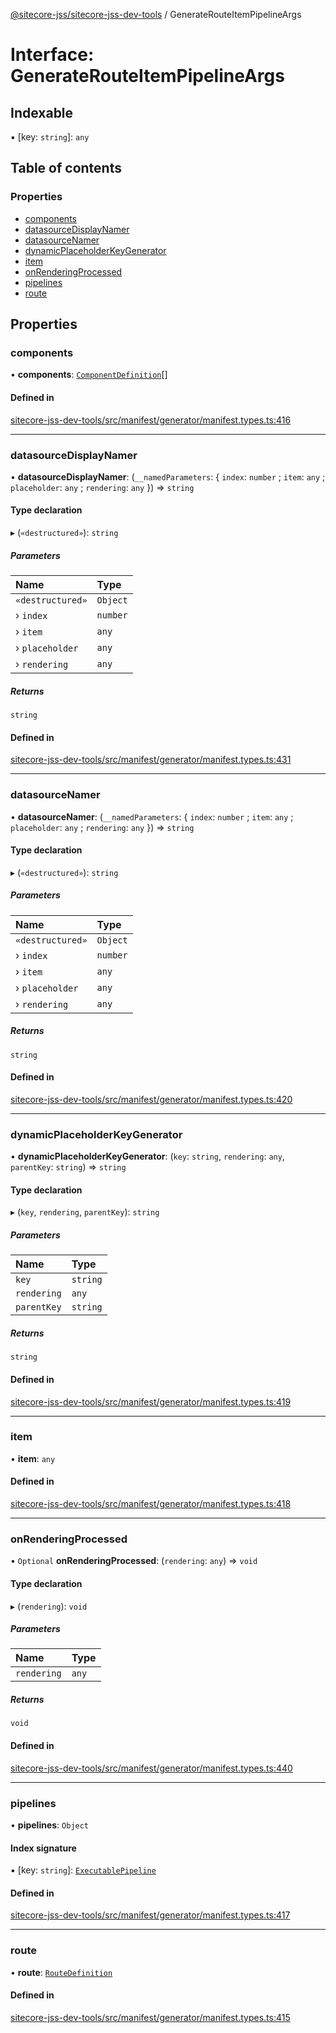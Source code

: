[@sitecore-jss/sitecore-jss-dev-tools](../README.md) / GenerateRouteItemPipelineArgs

# Interface: GenerateRouteItemPipelineArgs

## Indexable

▪ [key: `string`]: `any`

## Table of contents

### Properties

- [components](GenerateRouteItemPipelineArgs.md#components)
- [datasourceDisplayNamer](GenerateRouteItemPipelineArgs.md#datasourcedisplaynamer)
- [datasourceNamer](GenerateRouteItemPipelineArgs.md#datasourcenamer)
- [dynamicPlaceholderKeyGenerator](GenerateRouteItemPipelineArgs.md#dynamicplaceholderkeygenerator)
- [item](GenerateRouteItemPipelineArgs.md#item)
- [onRenderingProcessed](GenerateRouteItemPipelineArgs.md#onrenderingprocessed)
- [pipelines](GenerateRouteItemPipelineArgs.md#pipelines)
- [route](GenerateRouteItemPipelineArgs.md#route)

## Properties

### components

• **components**: [`ComponentDefinition`](ComponentDefinition.md)[]

#### Defined in

[sitecore-jss-dev-tools/src/manifest/generator/manifest.types.ts:416](https://github.com/Sitecore/jss/blob/58082e173/packages/sitecore-jss-dev-tools/src/manifest/generator/manifest.types.ts#L416)

___

### datasourceDisplayNamer

• **datasourceDisplayNamer**: (`__namedParameters`: \{ `index`: `number` ; `item`: `any` ; `placeholder`: `any` ; `rendering`: `any`  }) => `string`

#### Type declaration

▸ (`«destructured»`): `string`

##### Parameters

| Name | Type |
| :------ | :------ |
| `«destructured»` | `Object` |
| › `index` | `number` |
| › `item` | `any` |
| › `placeholder` | `any` |
| › `rendering` | `any` |

##### Returns

`string`

#### Defined in

[sitecore-jss-dev-tools/src/manifest/generator/manifest.types.ts:431](https://github.com/Sitecore/jss/blob/58082e173/packages/sitecore-jss-dev-tools/src/manifest/generator/manifest.types.ts#L431)

___

### datasourceNamer

• **datasourceNamer**: (`__namedParameters`: \{ `index`: `number` ; `item`: `any` ; `placeholder`: `any` ; `rendering`: `any`  }) => `string`

#### Type declaration

▸ (`«destructured»`): `string`

##### Parameters

| Name | Type |
| :------ | :------ |
| `«destructured»` | `Object` |
| › `index` | `number` |
| › `item` | `any` |
| › `placeholder` | `any` |
| › `rendering` | `any` |

##### Returns

`string`

#### Defined in

[sitecore-jss-dev-tools/src/manifest/generator/manifest.types.ts:420](https://github.com/Sitecore/jss/blob/58082e173/packages/sitecore-jss-dev-tools/src/manifest/generator/manifest.types.ts#L420)

___

### dynamicPlaceholderKeyGenerator

• **dynamicPlaceholderKeyGenerator**: (`key`: `string`, `rendering`: `any`, `parentKey`: `string`) => `string`

#### Type declaration

▸ (`key`, `rendering`, `parentKey`): `string`

##### Parameters

| Name | Type |
| :------ | :------ |
| `key` | `string` |
| `rendering` | `any` |
| `parentKey` | `string` |

##### Returns

`string`

#### Defined in

[sitecore-jss-dev-tools/src/manifest/generator/manifest.types.ts:419](https://github.com/Sitecore/jss/blob/58082e173/packages/sitecore-jss-dev-tools/src/manifest/generator/manifest.types.ts#L419)

___

### item

• **item**: `any`

#### Defined in

[sitecore-jss-dev-tools/src/manifest/generator/manifest.types.ts:418](https://github.com/Sitecore/jss/blob/58082e173/packages/sitecore-jss-dev-tools/src/manifest/generator/manifest.types.ts#L418)

___

### onRenderingProcessed

• `Optional` **onRenderingProcessed**: (`rendering`: `any`) => `void`

#### Type declaration

▸ (`rendering`): `void`

##### Parameters

| Name | Type |
| :------ | :------ |
| `rendering` | `any` |

##### Returns

`void`

#### Defined in

[sitecore-jss-dev-tools/src/manifest/generator/manifest.types.ts:440](https://github.com/Sitecore/jss/blob/58082e173/packages/sitecore-jss-dev-tools/src/manifest/generator/manifest.types.ts#L440)

___

### pipelines

• **pipelines**: `Object`

#### Index signature

▪ [key: `string`]: [`ExecutablePipeline`](ExecutablePipeline.md)

#### Defined in

[sitecore-jss-dev-tools/src/manifest/generator/manifest.types.ts:417](https://github.com/Sitecore/jss/blob/58082e173/packages/sitecore-jss-dev-tools/src/manifest/generator/manifest.types.ts#L417)

___

### route

• **route**: [`RouteDefinition`](RouteDefinition.md)

#### Defined in

[sitecore-jss-dev-tools/src/manifest/generator/manifest.types.ts:415](https://github.com/Sitecore/jss/blob/58082e173/packages/sitecore-jss-dev-tools/src/manifest/generator/manifest.types.ts#L415)
